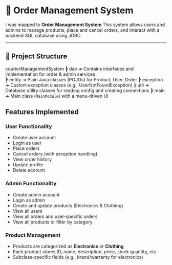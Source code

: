 # 🛒 Order Management System

I was mapped to  **Order Management System** This system allows users and admins to manage products, place and cancel orders, and interact with a backend SQL database using JDBC.

---

## 📁 Project Structure
courierManagementSystem
 ┣ dao              ➜ Contains interfaces and implementation for order & admin services  
 ┣ entity     ➜ Plain Java classes (POJOs) for Product, User, Order
 ┣ exception        ➜ Custom exception classes (e.g., UserNotFoundException)
 ┣ util             ➜ Database utility classes for reading config and creating connections
 ┣ main             ➜ Main class (`MainModule`) with a menu-driven UI

## Features Implemented

### User Functionality
- Create user account
- Login as user
- Place orders
- Cancel orders (with exception handling)
- View order history
- Update profile
- Delete account

### Admin Functionality
- Create admin account
- Login as admin
- Create and update products (Electronics & Clothing)
- View all users
- View all orders and user-specific orders
- View all products or filter by category

### Product Management
- Products are categorized as **Electronics** or **Clothing**
- Each product stores ID, name, description, price, stock quantity, etc.
- Subclass-specific fields (e.g., brand/warranty for electronics)
